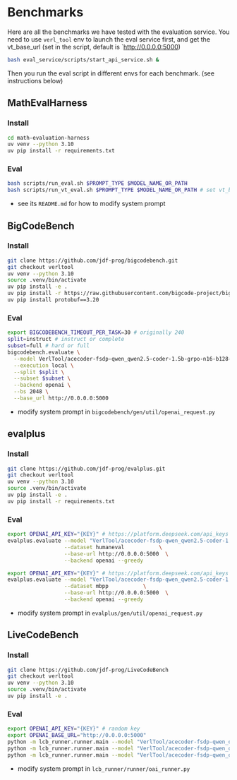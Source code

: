 # Benchmarks

Here are all the benchmarks we have tested with the evaluation service.
You need to use `verl_tool` env to launch the eval service first, and get the vt_base_url (set in the script, default is `http://0.0.0.0:5000)
```bash
bash eval_service/scripts/start_api_service.sh &
```
Then you run the eval script in different envs for each benchmark. (see instructions below)

## MathEvalHarness
### Install
```bash
cd math-evaluation-harness
uv venv --python 3.10
uv pip install -r requirements.txt
```

### Eval
```bash
bash scripts/run_eval.sh $PROMPT_TYPE $MODEL_NAME_OR_PATH
bash scripts/run_vt_eval.sh $PROMPT_TYPE $MODEL_NAME_OR_PATH # set vt_base_url in the script
```

- see its `README.md` for how to modify system prompt

## BigCodeBench

### Install
```bash
git clone https://github.com/jdf-prog/bigcodebench.git
git checkout verltool
uv venv --python 3.10
source .venv/bin/activate
uv pip install -e .
uv pip install -r https://raw.githubusercontent.com/bigcode-project/bigcodebench/main/Requirements/requirements-eval.txt
uv pip install protobuf==3.20
```
### Eval
```bash
export BIGCODEBENCH_TIMEOUT_PER_TASK=30 # originally 240
split=instruct # instruct or complete
subset=full # hard or full
bigcodebench.evaluate \
  --model VerlTool/acecoder-fsdp-qwen_qwen2.5-coder-1.5b-grpo-n16-b128-t1.0-lr1e-6-69k-sys3-250-step \
  --execution local \
  --split $split \
  --subset $subset \
  --backend openai \
  --bs 2048 \
  --base_url http://0.0.0.0:5000 
```

- modify system prompt in `bigcodebench/gen/util/openai_request.py`

## evalplus

### Install
```bash
git clone https://github.com/jdf-prog/evalplus.git
git checkout verltool
uv venv --python 3.10
source .venv/bin/activate
uv pip install -e .
uv pip install -r requirements.txt
```

### Eval
```bash
export OPENAI_API_KEY="{KEY}" # https://platform.deepseek.com/api_keys
evalplus.evaluate --model "VerlTool/acecoder-fsdp-qwen_qwen2.5-coder-1.5b-grpo-n16-b128-t1.0-lr1e-6-69k-sys3-250-step"              \
                  --dataset humaneval           \
                  --base-url http://0.0.0.0:5000  \
                  --backend openai --greedy

export OPENAI_API_KEY="{KEY}" # https://platform.deepseek.com/api_keys
evalplus.evaluate --model "VerlTool/acecoder-fsdp-qwen_qwen2.5-coder-1.5b-grpo-n16-b128-t1.0-lr1e-6-69k-sys3-250-step"              \
                  --dataset mbpp           \
                  --base-url http://0.0.0.0:5000  \
                  --backend openai --greedy
```

- modify system prompt in `evalplus/gen/util/openai_request.py`

## LiveCodeBench
### Install
```bash
git clone https://github.com/jdf-prog/LiveCodeBench
git checkout verltool
uv venv --python 3.10
source .venv/bin/activate
uv pip install -e .
```

### Eval
```bash
export OPENAI_API_KEY="{KEY}" # random key
export OPENAI_BASE_URL="http://0.0.0.0:5000" 
python -m lcb_runner.runner.main --model "VerlTool/acecoder-fsdp-qwen_qwen2.5-coder-1.5b-grpo-n16-b128-t1.0-lr1e-6-69k-sys3-250-step"  --scenario codegeneration --evaluate --start_date 2023-09-01 --end_date --multiprocess 64
python -m lcb_runner.runner.main --model "VerlTool/acecoder-fsdp-qwen_qwen2.5-coder-1.5b-grpo-n16-b128-t1.0-lr1e-6-69k-sys3-250-step"  --scenario codegeneration --evaluate  --release_version release_v4 --multiprocess 64
python -m lcb_runner.runner.main --model "VerlTool/acecoder-fsdp-qwen_qwen2.5-coder-1.5b-grpo-n16-b128-t1.0-lr1e-6-69k-sys3-250-step"  --scenario codegeneration --evaluate  --release_version release_v4 --multiprocess 64 --n 1  --temperature 0 --max_tokens 4096 --top_p 0.95 --num_process_evaluate 32
```

- modify system prompt in `lcb_runner/runner/oai_runner.py`